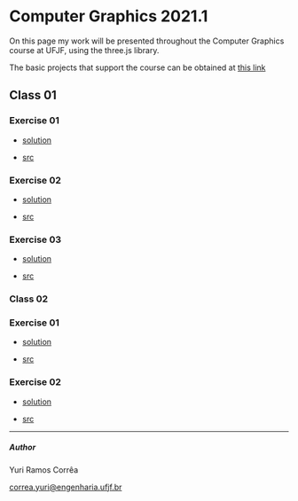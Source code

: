 # Computer Graphics 2021.1

On this page my work will be presented throughout the Computer Graphics course at UFJF, using the three.js library.

The basic projects that support the course can be obtained at [this link](https://rodrigoluis.github.io/CG/)

## Class 01

### Exercise 01


* [solution](https://rcytrewq.github.io/CG/works/aula01_ex01.html)

* [src](https://github/rcytrewq/CG/works/aula01_ex01.js)

### Exercise 02


* [solution](https://rcytrewq.github.io/CG/works/aula01_ex02.html)

* [src](https://github/rcytrewq/CG/works/aula01_ex02.js)

### Exercise 03


* [solution](https://rcytrewq.github.io/CG/works/aula01_ex03.html)

* [src](https://github/rcytrewq/CG/works/aula01_ex03.js)

### Class 02

### Exercise 01


* [solution](https://rcytrewq.github.io/CG/works/aula02_ex01.html)

* [src](https://github/rcytrewq/CG/works/aula02_ex01.js)

### Exercise 02


* [solution](https://rcytrewq.github.io/CG/works/aula02_ex02.html)

* [src](https://github/rcytrewq/CG/works/aula02_ex02.js)

---
##### Author
Yuri Ramos Corrêa

correa.yuri@engenharia.ufjf.br
